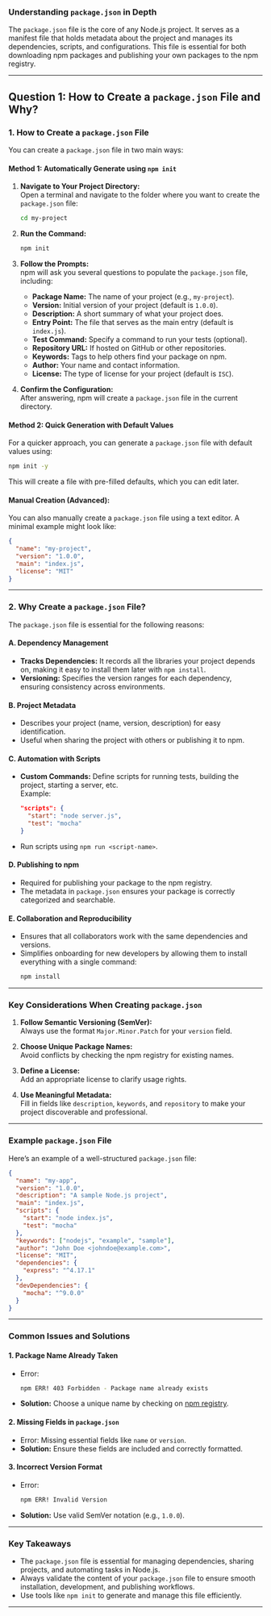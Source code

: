 ### **Understanding `package.json` in Depth**  

The `package.json` file is the core of any Node.js project. It serves as a manifest file that holds metadata about the project and manages its dependencies, scripts, and configurations. This file is essential for both downloading npm packages and publishing your own packages to the npm registry.  

---

## **Question 1: How to Create a `package.json` File and Why?**  

### **1. How to Create a `package.json` File**  

You can create a `package.json` file in two main ways:  

#### **Method 1: Automatically Generate using `npm init`**  
1. **Navigate to Your Project Directory:**  
   Open a terminal and navigate to the folder where you want to create the `package.json` file:  
   ```bash
   cd my-project
   ```  

2. **Run the Command:**  
   ```bash
   npm init
   ```  

3. **Follow the Prompts:**  
   npm will ask you several questions to populate the `package.json` file, including:  
   - **Package Name:** The name of your project (e.g., `my-project`).  
   - **Version:** Initial version of your project (default is `1.0.0`).  
   - **Description:** A short summary of what your project does.  
   - **Entry Point:** The file that serves as the main entry (default is `index.js`).  
   - **Test Command:** Specify a command to run your tests (optional).  
   - **Repository URL:** If hosted on GitHub or other repositories.  
   - **Keywords:** Tags to help others find your package on npm.  
   - **Author:** Your name and contact information.  
   - **License:** The type of license for your project (default is `ISC`).  

4. **Confirm the Configuration:**  
   After answering, npm will create a `package.json` file in the current directory.  

#### **Method 2: Quick Generation with Default Values**  
For a quicker approach, you can generate a `package.json` file with default values using:  
```bash
npm init -y
```  
This will create a file with pre-filled defaults, which you can edit later.  

#### **Manual Creation (Advanced):**  
You can also manually create a `package.json` file using a text editor. A minimal example might look like:  
```json
{
  "name": "my-project",
  "version": "1.0.0",
  "main": "index.js",
  "license": "MIT"
}
```  

---

### **2. Why Create a `package.json` File?**  

The `package.json` file is essential for the following reasons:  

#### **A. Dependency Management**  
- **Tracks Dependencies:** It records all the libraries your project depends on, making it easy to install them later with `npm install`.  
- **Versioning:** Specifies the version ranges for each dependency, ensuring consistency across environments.  

#### **B. Project Metadata**  
- Describes your project (name, version, description) for easy identification.  
- Useful when sharing the project with others or publishing it to npm.  

#### **C. Automation with Scripts**  
- **Custom Commands:** Define scripts for running tests, building the project, starting a server, etc.  
  Example:  
  ```json
  "scripts": {
    "start": "node server.js",
    "test": "mocha"
  }
  ```  
- Run scripts using `npm run <script-name>`.  

#### **D. Publishing to npm**  
- Required for publishing your package to the npm registry.  
- The metadata in `package.json` ensures your package is correctly categorized and searchable.  

#### **E. Collaboration and Reproducibility**  
- Ensures that all collaborators work with the same dependencies and versions.  
- Simplifies onboarding for new developers by allowing them to install everything with a single command:  
  ```bash
  npm install
  ```  

---

### **Key Considerations When Creating `package.json`**  

1. **Follow Semantic Versioning (SemVer):**  
   Always use the format `Major.Minor.Patch` for your `version` field.  

2. **Choose Unique Package Names:**  
   Avoid conflicts by checking the npm registry for existing names.  

3. **Define a License:**  
   Add an appropriate license to clarify usage rights.  

4. **Use Meaningful Metadata:**  
   Fill in fields like `description`, `keywords`, and `repository` to make your project discoverable and professional.  

---

### **Example `package.json` File**  

Here’s an example of a well-structured `package.json` file:  

```json
{
  "name": "my-app",
  "version": "1.0.0",
  "description": "A sample Node.js project",
  "main": "index.js",
  "scripts": {
    "start": "node index.js",
    "test": "mocha"
  },
  "keywords": ["nodejs", "example", "sample"],
  "author": "John Doe <johndoe@example.com>",
  "license": "MIT",
  "dependencies": {
    "express": "^4.17.1"
  },
  "devDependencies": {
    "mocha": "^9.0.0"
  }
}
```  

---

### **Common Issues and Solutions**  

#### **1. Package Name Already Taken**  
- Error:  
  ```bash
  npm ERR! 403 Forbidden - Package name already exists
  ```  
- **Solution:** Choose a unique name by checking on [npm registry](https://www.npmjs.com/).  

#### **2. Missing Fields in `package.json`**  
- Error: Missing essential fields like `name` or `version`.  
- **Solution:** Ensure these fields are included and correctly formatted.  

#### **3. Incorrect Version Format**  
- Error:  
  ```bash
  npm ERR! Invalid Version
  ```  
- **Solution:** Use valid SemVer notation (e.g., `1.0.0`).  

---

### **Key Takeaways**  

- The `package.json` file is essential for managing dependencies, sharing projects, and automating tasks in Node.js.  
- Always validate the content of your `package.json` file to ensure smooth installation, development, and publishing workflows.  
- Use tools like `npm init` to generate and manage this file efficiently.  
---